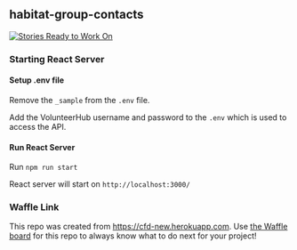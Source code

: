 ## habitat-group-contacts

[![Stories Ready to Work On](https://badge.waffle.io/codefordenver/habitat-group-contacts.svg?label=ready&title=Cards%20Ready%20To%20Work%20On)](https://waffle.io/codefordenver/habitat-group-contacts)

### Starting React Server

#### Setup .env file

Remove the `_sample` from the `.env` file.

Add the VolunteerHub username and password to the `.env` which is used to access the API.

#### Run React Server

Run `npm run start`

React server will start on `http://localhost:3000/`

### Waffle Link

This repo was created from https://cfd-new.herokuapp.com. Use [the Waffle board](https://waffle.io/codefordenver/habitat-group-contacts) for this repo to always know what to do next for your project!
